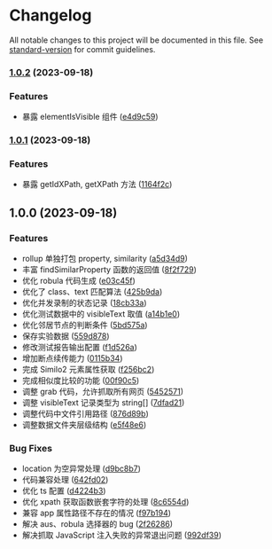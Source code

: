 # Changelog

All notable changes to this project will be documented in this file. See [standard-version](https://github.com/conventional-changelog/standard-version) for commit guidelines.

### [1.0.2](https://github.com/wuhonglei/Similo2-JS/compare/v1.0.1...v1.0.2) (2023-09-18)


### Features

* 暴露 elementIsVisible 组件 ([e4d9c59](https://github.com/wuhonglei/Similo2-JS/commit/e4d9c59f5a379b566a27d6c62662c2f7701f11d4))

### [1.0.1](https://github.com/wuhonglei/Similo2-JS/compare/v1.0.0...v1.0.1) (2023-09-18)


### Features

* 暴露 getIdXPath, getXPath 方法 ([1164f2c](https://github.com/wuhonglei/Similo2-JS/commit/1164f2cbbd57927e0ee960c1b8f741966cf9138f))

## 1.0.0 (2023-09-18)


### Features

* rollup 单独打包 property, similarity ([a5d34d9](https://github.com/wuhonglei/Similo2-JS/commit/a5d34d9ca655ed6fb6241433e00a0f036c5d6114))
* 丰富 findSimilarProperty 函数的返回值 ([8f2f729](https://github.com/wuhonglei/Similo2-JS/commit/8f2f7290425b6703e00441d653d633e8fbeaf2b5))
* 优化 robula 代码生成 ([e03c45f](https://github.com/wuhonglei/Similo2-JS/commit/e03c45f9fadc3e317a9da04f6fb09f8e7774ca55))
* 优化了 class、text 匹配算法 ([425b9da](https://github.com/wuhonglei/Similo2-JS/commit/425b9da378238544a90b9415d8558600bed7a74d))
* 优化并发录制的状态记录 ([18cb33a](https://github.com/wuhonglei/Similo2-JS/commit/18cb33ac706218f1af906dae4068e013d347e8ac))
* 优化测试数据中的 visibleText 取值 ([a14b1e0](https://github.com/wuhonglei/Similo2-JS/commit/a14b1e031e6a66d82f0b60359bcde0d038ef28f4))
* 优化邻居节点的判断条件 ([5bd575a](https://github.com/wuhonglei/Similo2-JS/commit/5bd575ac6e617773c3c574adfc9e539f209e9739))
* 保存实验数据 ([559d878](https://github.com/wuhonglei/Similo2-JS/commit/559d878e62134206c94c320092170ec71930a064))
* 修改测试报告输出配置 ([f1d526a](https://github.com/wuhonglei/Similo2-JS/commit/f1d526ad43e3f79eae502a646c3b5c2ce9a9f2e2))
* 增加断点续传能力 ([0115b34](https://github.com/wuhonglei/Similo2-JS/commit/0115b34f72355d9479c6331cfa7e3a469541ef9e))
* 完成 Similo2 元素属性获取 ([f256bc2](https://github.com/wuhonglei/Similo2-JS/commit/f256bc2558c7959b584452d78cd2ce8a4fdcdcb8))
* 完成相似度比较的功能 ([00f90c5](https://github.com/wuhonglei/Similo2-JS/commit/00f90c52d5f8ce1aaee538a30fa5b4d6702b1eee))
* 调整 grab 代码，允许抓取所有网页 ([5452571](https://github.com/wuhonglei/Similo2-JS/commit/5452571dec7b98babad8d6577cd743e570573506))
* 调整 visibleText 记录类型为 string[] ([7dfad21](https://github.com/wuhonglei/Similo2-JS/commit/7dfad214fd8bf6b868031dfdd5e98894a1d6b175))
* 调整代码中文件引用路径 ([876d89b](https://github.com/wuhonglei/Similo2-JS/commit/876d89bd948bff2b90021be5dfc4f9446f55a53d))
* 调整数据文件夹层级结构 ([e5f48e6](https://github.com/wuhonglei/Similo2-JS/commit/e5f48e6c0db75de675bb03033cc7d6ffa98cf17c))


### Bug Fixes

* location 为空异常处理 ([d9bc8b7](https://github.com/wuhonglei/Similo2-JS/commit/d9bc8b7115a00a367964327e805c5f4a6a26cd50))
* 代码兼容处理 ([642fd02](https://github.com/wuhonglei/Similo2-JS/commit/642fd0275a73044236455246fd95338861e931d5))
* 优化 ts 配置 ([d4224b3](https://github.com/wuhonglei/Similo2-JS/commit/d4224b353dc424127c1802a6faaa488c5a388728))
* 优化 xpath 获取函数嵌套字符的处理 ([8c6554d](https://github.com/wuhonglei/Similo2-JS/commit/8c6554d4e8fabf367eff55e9534b8c814e7df33d))
* 兼容 app 属性路径不存在的情况 ([f97b194](https://github.com/wuhonglei/Similo2-JS/commit/f97b19430fd97421040e336dc2adb54e0d473dd6))
* 解决 aus、robula 选择器的 bug ([2f26286](https://github.com/wuhonglei/Similo2-JS/commit/2f2628648578be4ecb3db61e380bec5b775f14cf))
* 解决抓取 JavaScript 注入失败的异常退出问题 ([992df39](https://github.com/wuhonglei/Similo2-JS/commit/992df39af737fd8f99380cd9478669f0963962ed))
